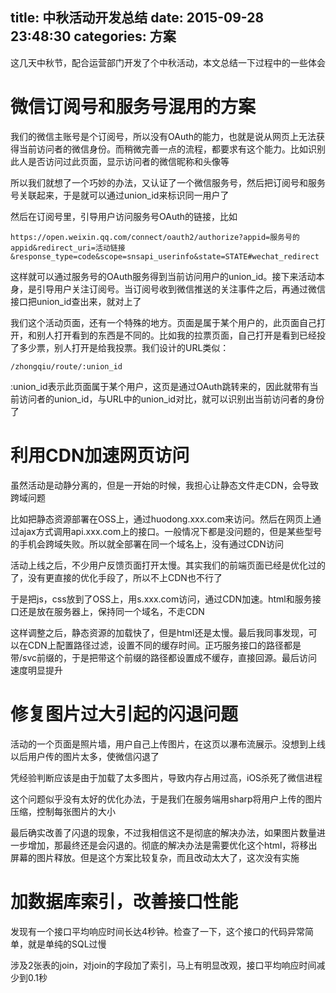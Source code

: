 title: 中秋活动开发总结
date: 2015-09-28 23:48:30
categories: 方案
---
这几天中秋节，配合运营部门开发了个中秋活动，本文总结一下过程中的一些体会
<!--more-->

# 微信订阅号和服务号混用的方案

我们的微信主账号是个订阅号，所以没有OAuth的能力，也就是说从网页上无法获得当前访问者的微信身份。而稍微完善一点的流程，都要求有这个能力。比如识别此人是否访问过此页面，显示访问者的微信昵称和头像等

所以我们就想了一个巧妙的办法，又认证了一个微信服务号，然后把订阅号和服务号关联起来，于是就可以通过union_id来标识同一用户了

然后在订阅号里，引导用户访问服务号OAuth的链接，比如
```
https://open.weixin.qq.com/connect/oauth2/authorize?appid=服务号的appid&redirect_uri=活动链接&response_type=code&scope=snsapi_userinfo&state=STATE#wechat_redirect
```
这样就可以通过服务号的OAuth服务得到当前访问用户的union_id。接下来活动本身，是引导用户关注订阅号。当订阅号收到微信推送的关注事件之后，再通过微信接口把union_id查出来，就对上了

我们这个活动页面，还有一个特殊的地方。页面是属于某个用户的，此页面自己打开，和别人打开看到的东西是不同的。比如我的拉票页面，自己打开是看到已经投了多少票，别人打开是给我投票。我们设计的URL类似：
```
/zhongqiu/route/:union_id
```
:union_id表示此页面属于某个用户，这页是通过OAuth跳转来的，因此就带有当前访问者的union_id，与URL中的union_id对比，就可以识别出当前访问者的身份了

# 利用CDN加速网页访问

虽然活动是动静分离的，但是一开始的时候，我担心让静态文件走CDN，会导致跨域问题

比如把静态资源部署在OSS上，通过huodong.xxx.com来访问。然后在网页上通过ajax方式调用api.xxx.com上的接口。一般情况下都是没问题的，但是某些型号的手机会跨域失败。所以就全部署在同一个域名上，没有通过CDN访问

活动上线之后，不少用户反馈页面打开太慢。其实我们的前端页面已经是优化过的了，没有更直接的优化手段了，所以不上CDN也不行了

于是把js，css放到了OSS上，用s.xxx.com访问，通过CDN加速。html和服务接口还是放在服务器上，保持同一个域名，不走CDN

这样调整之后，静态资源的加载快了，但是html还是太慢。最后我同事发现，可以在CDN上配置路径过滤，设置不同的缓存时间。正巧服务接口的路径都是带/svc前缀的，于是把带这个前缀的路径都设置成不缓存，直接回源。最后访问速度明显提升

# 修复图片过大引起的闪退问题

活动的一个页面是照片墙，用户自己上传图片，在这页以瀑布流展示。没想到上线以后用户传的图片太多，使微信闪退了

凭经验判断应该是由于加载了太多图片，导致内存占用过高，iOS杀死了微信进程

这个问题似乎没有太好的优化办法，于是我们在服务端用sharp将用户上传的图片压缩，控制每张图片的大小

最后确实改善了闪退的现象，不过我相信这不是彻底的解决办法，如果图片数量进一步增加，那最终还是会闪退的。彻底的解决办法是需要优化这个html，将移出屏幕的图片释放。但是这个方案比较复杂，而且改动太大了，这次没有实施

# 加数据库索引，改善接口性能

发现有一个接口平均响应时间长达4秒钟。检查了一下，这个接口的代码异常简单，就是单纯的SQL过慢

涉及2张表的join，对join的字段加了索引，马上有明显改观，接口平均响应时间减少到0.1秒
